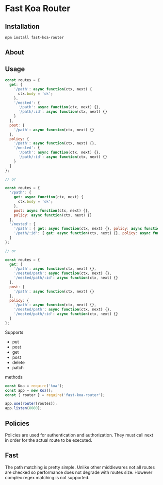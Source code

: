 # Fast Koa Router

## Installation

`npm install fast-koa-router`

## About

## Usage

```js
const routes = {
  get: {
    '/path': async function(ctx, next) {
      ctx.body = 'ok';
    },
    '/nested': {
      '/path': async function(ctx, next) {},
      '/path/:id': async function(ctx, next) {}
    }
  },
  post: {
    '/path': async function(ctx, next) {}
  },
  policy: {
    '/path': async function(ctx, next) {},
    '/nested': {
      '/path': async function(ctx, next) {},
      '/path/:id': async function(ctx, next) {}
    }
  }
};

// or

const routes = {
  '/path': {
    get: async function(ctx, next) {
      ctx.body = 'ok';
    },
    post: async function(ctx, next) {},
    policy: async function(ctx, next) {}
  },
  '/nested': {
    '/path': { get: async function(ctx, next) {}, policy: async function(ctx, next) {} },
    '/path/:id': { get: async function(ctx, next) {}, policy: async function(ctx, next) {} }
  }
};

// or

const routes = {
  get: {
    '/path': async function(ctx, next) {},
    '/nested/path': async function(ctx, next) {},
    '/nested/path/:id': async function(ctx, next) {}
  },
  post: {
    '/path': async function(ctx, next) {}
  },
  policy: {
    '/path': async function(ctx, next) {},
    '/nested/path': async function(ctx, next) {},
    '/nested/path/:id': async function(ctx, next) {}
  }
};
```

Supports

- put
- post
- get
- post
- delete
- patch

methods

```js
const Koa = require('koa');
const app = new Koa();
const { router } = require('fast-koa-router');

app.use(router(routes));
app.listen(8080);
```


## Policies

Policies are used for authentication and authorization.
They must call next in order for the actual route to be executed.


## Fast

The path matching is pretty simple. Unlike other middlewares not all routes are checked so performance does not degrade with routes size. 
However complex regex matching is not supported.